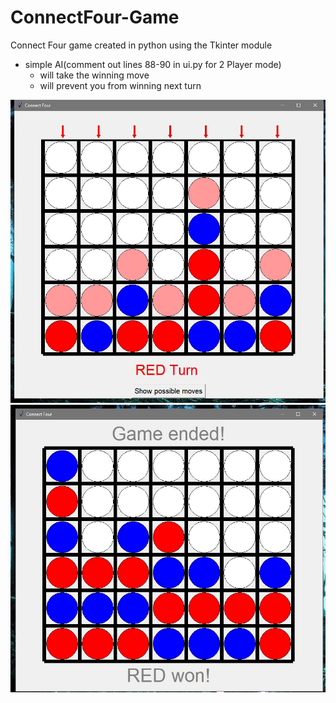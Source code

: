 # ConnectFour-Game
Connect Four game created in python using the Tkinter module


- simple AI(comment out lines 88-90 in ui.py for 2 Player mode)
  - will take the winning move
  - will prevent you from winning next turn


![Start_screen](fwins/001.jpg "Start_screen")
![Main_screen](fwins/002.jpg "Main_screen")
